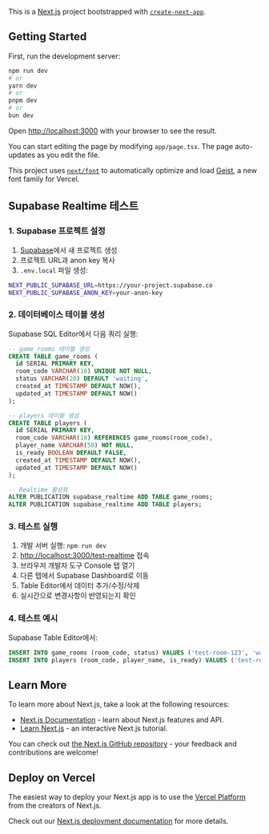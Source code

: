 This is a [Next.js](https://nextjs.org) project bootstrapped with [`create-next-app`](https://nextjs.org/docs/app/api-reference/cli/create-next-app).

## Getting Started

First, run the development server:

```bash
npm run dev
# or
yarn dev
# or
pnpm dev
# or
bun dev
```

Open [http://localhost:3000](http://localhost:3000) with your browser to see the result.

You can start editing the page by modifying `app/page.tsx`. The page auto-updates as you edit the file.

This project uses [`next/font`](https://nextjs.org/docs/app/building-your-application/optimizing/fonts) to automatically optimize and load [Geist](https://vercel.com/font), a new font family for Vercel.

## Supabase Realtime 테스트

### 1. Supabase 프로젝트 설정

1. [Supabase](https://supabase.com)에서 새 프로젝트 생성
2. 프로젝트 URL과 anon key 복사
3. `.env.local` 파일 생성:

```bash
NEXT_PUBLIC_SUPABASE_URL=https://your-project.supabase.co
NEXT_PUBLIC_SUPABASE_ANON_KEY=your-anon-key
```

### 2. 데이터베이스 테이블 생성

Supabase SQL Editor에서 다음 쿼리 실행:

```sql
-- game_rooms 테이블 생성
CREATE TABLE game_rooms (
  id SERIAL PRIMARY KEY,
  room_code VARCHAR(10) UNIQUE NOT NULL,
  status VARCHAR(20) DEFAULT 'waiting',
  created_at TIMESTAMP DEFAULT NOW(),
  updated_at TIMESTAMP DEFAULT NOW()
);

-- players 테이블 생성
CREATE TABLE players (
  id SERIAL PRIMARY KEY,
  room_code VARCHAR(10) REFERENCES game_rooms(room_code),
  player_name VARCHAR(50) NOT NULL,
  is_ready BOOLEAN DEFAULT FALSE,
  created_at TIMESTAMP DEFAULT NOW(),
  updated_at TIMESTAMP DEFAULT NOW()
);

-- Realtime 활성화
ALTER PUBLICATION supabase_realtime ADD TABLE game_rooms;
ALTER PUBLICATION supabase_realtime ADD TABLE players;
```

### 3. 테스트 실행

1. 개발 서버 실행: `npm run dev`
2. [http://localhost:3000/test-realtime](http://localhost:3000/test-realtime) 접속
3. 브라우저 개발자 도구 Console 탭 열기
4. 다른 탭에서 Supabase Dashboard로 이동
5. Table Editor에서 데이터 추가/수정/삭제
6. 실시간으로 변경사항이 반영되는지 확인

### 4. 테스트 예시

Supabase Table Editor에서:
```sql
INSERT INTO game_rooms (room_code, status) VALUES ('test-room-123', 'waiting');
INSERT INTO players (room_code, player_name, is_ready) VALUES ('test-room-123', '테스트유저', true);
```

## Learn More

To learn more about Next.js, take a look at the following resources:

- [Next.js Documentation](https://nextjs.org/docs) - learn about Next.js features and API.
- [Learn Next.js](https://nextjs.org/learn) - an interactive Next.js tutorial.

You can check out [the Next.js GitHub repository](https://github.com/vercel/next.js) - your feedback and contributions are welcome!

## Deploy on Vercel

The easiest way to deploy your Next.js app is to use the [Vercel Platform](https://vercel.com/new?utm_medium=default-template&filter=next.js&utm_source=create-next-app&utm_campaign=create-next-app-readme) from the creators of Next.js.

Check out our [Next.js deployment documentation](https://nextjs.org/docs/app/building-your-application/deploying) for more details.

